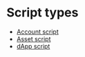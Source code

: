 # Script types

* [Account script](/ride/script/script-types/account-script.md)
* [Asset script](/ride/script/script-types/asset-script.md)
* [dApp script](/ride/script/script-types/dapp-script.md)
